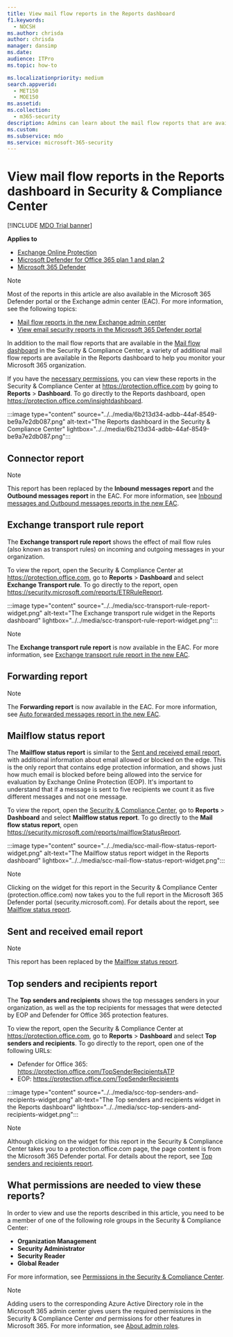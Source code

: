 ```yaml
---
title: View mail flow reports in the Reports dashboard
f1.keywords: 
  - NOCSH
ms.author: chrisda
author: chrisda
manager: dansimp
ms.date: 
audience: ITPro
ms.topic: how-to

ms.localizationpriority: medium
search.appverid: 
  - MET150
  - MOE150
ms.assetid: 
ms.collection: 
  - m365-security
description: Admins can learn about the mail flow reports that are available in the Reports dashboard in the Security & Compliance Center.
ms.custom:
ms.subservice: mdo
ms.service: microsoft-365-security
---
```


# View mail flow reports in the Reports dashboard in Security & Compliance Center

[!INCLUDE [MDO Trial banner](../includes/mdo-trial-banner.md)]

**Applies to**
- [Exchange Online Protection](exchange-online-protection-overview.md)
- [Microsoft Defender for Office 365 plan 1 and plan 2](defender-for-office-365.md)
- [Microsoft 365 Defender](../defender/microsoft-365-defender.md)

> [!NOTE]
>
> Most of the reports in this article are also available in the Microsoft 365 Defender portal or the Exchange admin center (EAC). For more information, see the following topics:
>
> - [Mail flow reports in the new Exchange admin center](/exchange/monitoring/mail-flow-reports/mail-flow-reports)
> - [View email security reports in the Microsoft 365 Defender portal](view-email-security-reports.md)

In addition to the mail flow reports that are available in the [Mail flow dashboard](mail-flow-insights-v2.md) in the Security & Compliance Center, a variety of additional mail flow reports are available in the Reports dashboard to help you monitor your Microsoft 365 organization.

If you have the [necessary permissions](#what-permissions-are-needed-to-view-these-reports), you can view these reports in the Security & Compliance Center at <https://protection.office.com> by going to **Reports** \> **Dashboard**. To go directly to the Reports dashboard, open <https://protection.office.com/insightdashboard>.

:::image type="content" source="../../media/6b213d34-adbb-44af-8549-be9a7e2db087.png" alt-text="The Reports dashboard in the Security & Compliance Center" lightbox="../../media/6b213d34-adbb-44af-8549-be9a7e2db087.png":::

## Connector report

> [!NOTE]
> This report has been replaced by the **Inbound messages report** and the **Outbound messages report** in the EAC. For more information, see [Inbound messages and Outbound messages reports in the new EAC](/exchange/monitoring/mail-flow-reports/mfr-inbound-messages-and-outbound-messages-reports).

## Exchange transport rule report

The **Exchange transport rule report** shows the effect of mail flow rules (also known as transport rules) on incoming and outgoing messages in your organization.

To view the report, open the Security & Compliance Center at <https://protection.office.com>, go to **Reports** \> **Dashboard** and select **Exchange Transport rule**. To go directly to the report, open <https://security.microsoft.com/reports/ETRRuleReport>.

:::image type="content" source="../../media/scc-transport-rule-report-widget.png" alt-text="The Exchange transport rule widget in the Reports dashboard" lightbox="../../media/scc-transport-rule-report-widget.png":::

> [!NOTE]
> The **Exchange transport rule report** is now available in the EAC. For more information, see [Exchange transport rule report in the new EAC](/exchange/monitoring/mail-flow-reports/mfr-exchange-transport-rule-report).

## Forwarding report

> [!NOTE]
> The **Forwarding report** is now available in the EAC. For more information, see [Auto forwarded messages report in the new EAC](/exchange/monitoring/mail-flow-reports/mfr-auto-forwarded-messages-report).

## Mailflow status report

The **Mailflow status report** is similar to the [Sent and received email report](#sent-and-received-email-report), with additional information about email allowed or blocked on the edge. This is the only report that contains edge protection information, and shows just how much email is blocked before being allowed into the service for evaluation by Exchange Online Protection (EOP). It's important to understand that if a message is sent to five recipients we count it as five different messages and not one message.

To view the report, open the [Security & Compliance Center](https://protection.office.com), go to **Reports** \> **Dashboard** and select **Mailflow status report**. To go directly to the **Mail flow status report**, open <https://security.microsoft.com/reports/mailflowStatusReport>.

:::image type="content" source="../../media/scc-mail-flow-status-report-widget.png" alt-text="The Mailflow status report widget in the Reports dashboard" lightbox="../../media/scc-mail-flow-status-report-widget.png":::

> [!NOTE]
> Clicking on the widget for this report in the Security & Compliance Center (protection.office.com) now takes you to the full report in the Microsoft 365 Defender portal (security.microsoft.com). For details about the report, see [Mailflow status report](view-email-security-reports.md#mailflow-status-report).

## Sent and received email report

> [!NOTE]
> This report has been replaced by the [Mailflow status report](#mailflow-status-report).

## Top senders and recipients report

The **Top senders and recipients** shows the top messages senders in your organization, as well as the top recipients for messages that were detected by EOP and Defender for Office 365 protection features.

To view the report, open the Security & Compliance Center at <https://protection.office.com>, go to **Reports** \> **Dashboard** and select **Top senders and recipients**. To go directly to the report, open one of the following URLs:

- Defender for Office 365: <https://protection.office.com/TopSenderRecipientsATP>
- EOP: <https://protection.office.com/TopSenderRecipients>

:::image type="content" source="../../media/scc-top-senders-and-recipients-widget.png" alt-text="The Top senders and recipients widget in the Reports dashboard" lightbox="../../media/scc-top-senders-and-recipients-widget.png":::

> [!NOTE]
> Although clicking on the widget for this report in the Security & Compliance Center takes you to a protection.office.com page, the page content is from the Microsoft 365 Defender portal. For details about the report, see [Top senders and recipients report](view-email-security-reports.md#top-senders-and-recipients-report).

## What permissions are needed to view these reports?

In order to view and use the reports described in this article, you need to be a member of one of the following role groups in the Security & Compliance Center:

- **Organization Management**
- **Security Administrator**
- **Security Reader**
- **Global Reader**

For more information, see [Permissions in the Security & Compliance Center](permissions-in-the-security-and-compliance-center.md).

> [!NOTE]
> Adding users to the corresponding Azure Active Directory role in the Microsoft 365 admin center gives users the required permissions in the Security & Compliance Center _and_ permissions for other features in Microsoft 365. For more information, see [About admin roles](../../admin/add-users/about-admin-roles.md).

